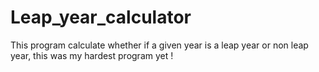 # Leap_year_calculator
This  program calculate whether if a given year is a leap year or non leap year, this was my hardest program yet !

